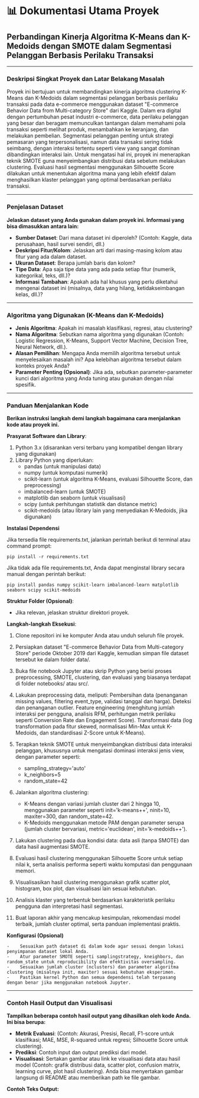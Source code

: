 # 📊 Dokumentasi Utama Proyek

## Perbandingan Kinerja Algoritma K-Means dan K-Medoids dengan SMOTE dalam Segmentasi Pelanggan Berbasis Perilaku Transaksi

---

### Deskripsi Singkat Proyek dan Latar Belakang Masalah

Proyek ini bertujuan untuk membandingkan kinerja algoritma clustering K-Means dan K-Medoids dalam segmentasi pelanggan berbasis perilaku transaksi pada data e-commerce menggunakan dataset "E-commerce Behavior Data from Multi-category Store" dari Kaggle. Dalam era digital dengan pertumbuhan pesat industri e-commerce, data perilaku pelanggan yang besar dan beragam memunculkan tantangan dalam memahami pola transaksi seperti melihat produk, menambahkan ke keranjang, dan melakukan pembelian. Segmentasi pelanggan penting untuk strategi pemasaran yang terpersonalisasi, namun data transaksi sering tidak seimbang, dengan interaksi tertentu seperti view yang sangat dominan dibandingkan interaksi lain. Untuk mengatasi hal ini, proyek ini menerapkan teknik SMOTE guna menyeimbangkan distribusi data sebelum melakukan clustering. Evaluasi hasil segmentasi menggunakan Silhouette Score dilakukan untuk menentukan algoritma mana yang lebih efektif dalam menghasilkan klaster pelanggan yang optimal berdasarkan perilaku transaksi.

---

### Penjelasan Dataset

**Jelaskan dataset yang Anda gunakan dalam proyek ini. Informasi yang bisa dimasukkan antara lain:**

- **Sumber Dataset**: Dari mana dataset ini diperoleh? (Contoh: Kaggle, data perusahaan, hasil survei sendiri, dll.)
- **Deskripsi Fitur/Kolom**: Jelaskan arti dari masing-masing kolom atau fitur yang ada dalam dataset.
- **Ukuran Dataset**: Berapa jumlah baris dan kolom?
- **Tipe Data**: Apa saja tipe data yang ada pada setiap fitur (numerik, kategorikal, teks, dll.)?
- **Informasi Tambahan**: Apakah ada hal khusus yang perlu diketahui mengenai dataset ini (misalnya, data yang hilang, ketidakseimbangan kelas, dll.)?

---

### Algoritma yang Digunakan (K-Means dan K-Medoids)

- **Jenis Algoritma**: Apakah ini masalah klasifikasi, regresi, atau clustering?
- **Nama Algoritma**: Sebutkan nama algoritma yang digunakan (Contoh: Logistic Regression, K-Means, Support Vector Machine, Decision Tree, Neural Network, dll.).
- **Alasan Pemilihan**: Mengapa Anda memilih algoritma tersebut untuk menyelesaikan masalah ini? Apa kelebihan algoritma tersebut dalam konteks proyek Anda?
- **Parameter Penting (Opsional)**: Jika ada, sebutkan parameter-parameter kunci dari algoritma yang Anda tuning atau gunakan dengan nilai spesifik.

---

### Panduan Menjalankan Kode

**Berikan instruksi langkah demi langkah bagaimana cara menjalankan kode atau proyek ini.**

**Prasyarat Software dan Library**:

1. Python 3.x (disarankan versi terbaru yang kompatibel dengan library yang digunakan)
2. Library Python yang diperlukan:
    -  pandas (untuk manipulasi data)
    -  numpy (untuk komputasi numerik)
    -  scikit-learn (untuk algoritma K-Means, evaluasi Silhouette Score, dan preprocessing)
    -  imbalanced-learn (untuk SMOTE)
    -  matplotlib dan seaborn (untuk visualisasi)
    -  scipy (untuk perhitungan statistik dan distance metric)
    -  scikit-medoids (atau library lain yang menyediakan K-Medoids, jika digunakan)

**Instalasi Dependensi**

Jika tersedia file requirements.txt, jalankan perintah berikut di terminal atau command prompt:

``
pip install -r requirements.txt
``

Jika tidak ada file requirements.txt, Anda dapat menginstal library secara manual dengan perintah berikut:

``
pip install pandas numpy scikit-learn imbalanced-learn matplotlib seaborn scipy scikit-medoids
``

**Struktur Folder (Opsional)**:
- Jika relevan, jelaskan struktur direktori proyek.
  
**Langkah-langkah Eksekusi**:

1. Clone repositori ini ke komputer Anda atau unduh seluruh file proyek.

2. Persiapkan dataset "E-commerce Behavior Data from Multi-category Store" periode Oktober 2019 dari Kaggle, kemudian simpan file dataset tersebut ke dalam folder data/.

3. Buka file notebook Jupyter atau skrip Python yang berisi proses preprocessing, SMOTE, clustering, dan evaluasi yang biasanya terdapat di folder notebooks/ atau src/.

4. Lakukan preprocessing data, meliputi:
Pembersihan data (penanganan missing values, filtering event_type, validasi tanggal dan harga).
Deteksi dan penanganan outlier.
Feature engineering (menghitung jumlah interaksi per pengguna, analisis RFM, perhitungan metrik perilaku seperti Conversion Rate dan Engagement Score).
Transformasi data (log transformation pada fitur skewed, normalisasi Min-Max untuk K-Medoids, dan standardisasi Z-Score untuk K-Means).

5. Terapkan teknik SMOTE untuk menyeimbangkan distribusi data interaksi pelanggan, khususnya untuk mengatasi dominasi interaksi jenis view, dengan parameter seperti:
    -    sampling_strategy='auto'
    -    k_neighbors=5
    -    random_state=42

6. Jalankan algoritma clustering:
    -    K-Means dengan variasi jumlah cluster dari 2 hingga 10, menggunakan parameter seperti init='k-means++', ninit=10, maxiter=300, dan random_state=42.
    -    K-Medoids menggunakan metode PAM dengan parameter serupa (jumlah cluster bervariasi, metric='euclidean', init='k-medoids++').

7. Lakukan clustering pada dua kondisi data: data asli (tanpa SMOTE) dan data hasil augmentasi SMOTE.

8. Evaluasi hasil clustering menggunakan Silhouette Score untuk setiap nilai k, serta analisis performa seperti waktu komputasi dan penggunaan memori.

9. Visualisasikan hasil clustering menggunakan grafik scatter plot, histogram, box plot, dan visualisasi lain sesuai kebutuhan.

10. Analisis klaster yang terbentuk berdasarkan karakteristik perilaku pengguna dan interpretasi hasil segmentasi.

11. Buat laporan akhir yang mencakup kesimpulan, rekomendasi model terbaik, jumlah cluster optimal, serta panduan implementasi praktis.

**Konfigurasi (Opsional)**

    -    Sesuaikan path dataset di dalam kode agar sesuai dengan lokasi penyimpanan dataset lokal Anda.
    -    Atur parameter SMOTE seperti samplingstrategy, kneighbors, dan random_state untuk reproducibility dan efektivitas oversampling.
    -    Sesuaikan jumlah cluster (nclusters) dan parameter algoritma clustering (misalnya init, maxiter) sesuai kebutuhan eksperimen.
    -    Pastikan kernel Python dan semua dependensi telah terpasang dengan benar jika menggunakan notebook Jupyter.

---

### Contoh Hasil Output dan Visualisasi

**Tampilkan beberapa contoh hasil output yang dihasilkan oleh kode Anda. Ini bisa berupa:**

- **Metrik Evaluasi**: (Contoh: Akurasi, Presisi, Recall, F1-score untuk klasifikasi; MAE, MSE, R-squared untuk regresi; Silhouette Score untuk clustering).
- **Prediksi**: Contoh input dan output prediksi dari model.
- **Visualisasi**: Sertakan gambar atau link ke visualisasi data atau hasil model (Contoh: grafik distribusi data, scatter plot, confusion matrix, learning curve, plot hasil clustering). Anda bisa menyertakan gambar langsung di README atau memberikan path ke file gambar.

**Contoh Teks Output:**
